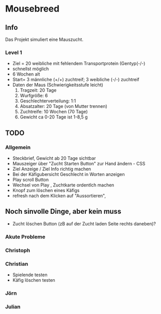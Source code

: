 # Mousebreed

## Info

Das Projekt simuliert eine Mauszucht.

### Level 1
- Ziel = 20 weibliche mit fehlendem Transportprotein (Gentyp(-/-) 
- schnellst möglich 
- 6 Wochen  alt
- Start= 3 männliche (+/+) zuchtreif; 3 weibliche (-/-) zuchtreif
- Daten der Maus (Schwierigkeitsstufe leicht)
    1. Tragzeit: 20 Tage
    2. Wurfgröße: 6
    3. Geschlechterverteilung: 1:1
    4. Absatzalter: 20 Tage (von Mutter trennen)
    5. Zuchtreife: 10 Wochen (70 Tage)
    6. Gewicht ca 0-20 Tage ist 1-8,5 g

## TODO

### Allgemein

- Steckbrief, Gewicht ab 20 Tage sichtbar
- Mauszeiger über "Zucht Starten Button" zur Hand ändern - CSS
- Ziel Anzeige / Ziel Info richtig machen
- Bei der Käfigubersicht Geschlecht in Worten anzeigen 
- Play scroll Button
- Wechsel von Play , Zuchtkarte ordentlch machen
- Knopf zum löschen eines Käfigs
- refresh nach dem Klicken auf "Aussortieren",

## Noch sinvolle Dinge, aber kein muss
- Zucht löschen Button (zB auf der Zucht laden Seite rechts daneben)?


### Akute Probleme

### Christoph

### Christian
- Spielende testen 
- Käfig löschen testen
### Jörn


### Julian